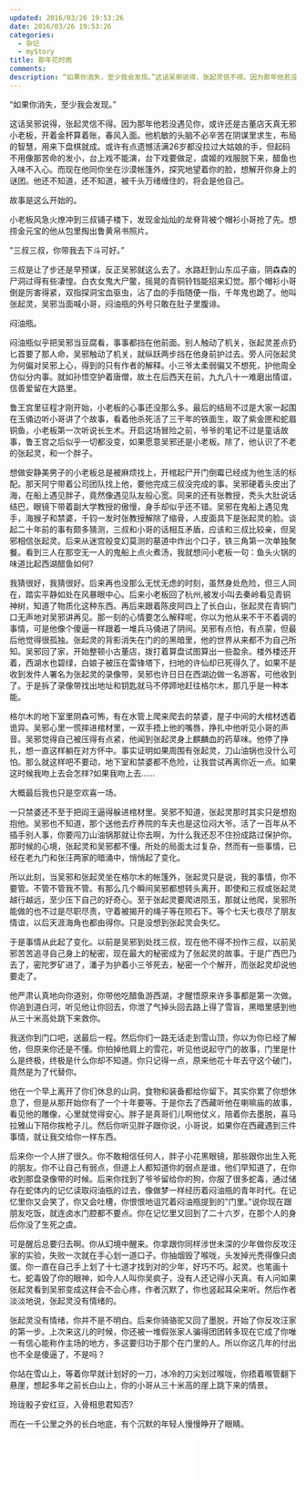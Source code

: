 ```yaml
---
updated: 2016/03/26 19:53:26
date: 2016/03/26 19:53:26
categories: 
  - 杂记
  - myStory
title: 那年花时雨
comments: 
description: “如果你消失，至少我会发现。”这话吴邪说得，张起灵信不得。因为那年他若没遇见你，或许还是古董店天真无邪小老板，开着金杯算着账，春风入面。他机敏的头脑不必辛苦在阴谋里求生，布局的智慧，用来下盘棋就成。或许有点遗憾活满26岁都没拉过大姑娘的手，但起码不用像那苦命的发小，台上戏不能演，台下戏要做足，虞姬的戏服脱下来，醋鱼也入味不入心。而现在他同你坐在沙漠帐篷外，探究地望着你的脸，想解开你身上的谜团。他还不知道，还不知道，被千头万绪缠住的，将会是他自己。
---
```

“如果你消失，至少我会发现。”

这话吴邪说得，张起灵信不得。因为那年他若没遇见你，或许还是古董店天真无邪小老板，开着金杯算着账，春风入面。他机敏的头脑不必辛苦在阴谋里求生，布局的智慧，用来下盘棋就成。或许有点遗憾活满26岁都没拉过大姑娘的手，但起码不用像那苦命的发小，台上戏不能演，台下戏要做足，虞姬的戏服脱下来，醋鱼也入味不入心。而现在他同你坐在沙漠帐篷外，探究地望着你的脸，想解开你身上的谜团。他还不知道，还不知道，被千头万绪缠住的，将会是他自己。

故事是这么开始的。

小老板风急火燎冲到三叔铺子楼下，发现金灿灿的龙脊背被个帽衫小哥抢了先。想捞金元宝的他从包里掏出鲁黄帛书照片。

"三叔三叔，你带我去下斗可好。”

三叔是让了步还是早预谋，反正吴邪就这么去了。水路赶到山东瓜子庙，阴森森的尸洞过得有些凄惶。白衣女鬼大尸鳖，摇晃的青铜铃铛能招来幻觉。那个帽衫小哥倒是厉害得紧，双指探洞宝血驱虫，沾了血的手指随便一指，千年鬼也跪了。他叫张起灵，吴邪当面喊小哥，闷油瓶的外号只敢在肚子里腹诽。

闷油瓶。

闷油瓶似乎把吴邪当豆腐看，事事都挡在他前面。别人触动了机关，张起灵差点扔匕首要了那人命，吴邪触动了机关，就纵跃两步挡在他身前护过去。旁人问张起灵为何偏对吴邪上心，得到的只有作者的解释。小三爷太柔弱偏又不想死，护他周全仿似分内事。就如孙悟空护着唐僧，故土在后西天在前，九九八十一难磨出情谊，信善爱留在大路里。

鲁王宫里征程才刚开始，小老板的心事还没那么多。最后的结局不过是大家一起围在玉俑边听小哥讲了个故事，看着他杀死活了三干年的铁面生，取了紫金匣和蛇眉铜鱼，小老板第一次听说长生术。开启这场冒险之前，爷爷的笔记不过是童话故事，鲁王宫之后似乎一切都没变，如果愿意吴邪还是小老板。除了，他认识了不老的张起灵，和一个胖子。

想做安静美男子的小老板总是被麻烦找上，开棺起尸开门倒霉已经成为他生活的标配。那天阿宁带着公司团队找上他，要他完成三叔没完成的事。吴邪硬着头皮出了海，在船上遇见胖子，竟然像遇见队友般心宽。同来的还有张教授，秃头大肚说话结巴，眼镜下带着副大学教授的傲慢，身手却似乎还不错。吴邪在鬼船上遇见鬼手，海猴子和禁婆，千钧一发时张教授解除了缩骨，人皮面具下是张起灵的脸。谈起二十年前的事有颇多猜测，三叔和小哥的话相互矛盾，应该和三叔比较亲，但吴邪相信张起灵。后来从迷宫般变幻莫测的墓道中炸出个口子，铁三角第一次单独聚餐。看到三人在那空无一人的鬼船上点火煮汤，我就想问小老板一句：鱼头火锅的味道比起西湖醋鱼如何?

我猜很好，我猜很好。后来再也没那么无忧无虑的时刻，虽然身处危险，但三人同在，踏实平静如处在风暴眼中心。后来小老板回了杭州,被发小叫去秦岭看见青铜神树，知道了物质化这种东西。再后来跟着陈皮阿四上了长白山，张起灵在青铜门口无声地对吴邪讲再见。那一刻的心情要怎么解释呢，你以为他从来不干不着调的事情，可是他像个傻逼一样跟着一堆兵马俑进了阴间。吴邪有点怕，有点蒙，但最后他觉得很孤独。张起灵的背影消失在门的的黑暗里，他的世界从来都不为自己所知。吴邪回了家，开始整顿小古董店，拨打着算盘试图算出一些盈余。楼外楼还开着，西湖水也碧绿，白娘子被压在雷锋塔下，扫地的许仙却已死得久了。如果不是收到发件人署名为张起灵的录像带，吴邪也许日日在西湖边做一名游客，可他收到了。于是拆了录像带找出地址和钥匙就马不停蹄地赶往格尔木，那几乎是一种本能。

格尔木的地下室里阴森可怖，有在水管上爬来爬去的禁婆，屋子中间的大棺材透着诡异。吴邪心里一慌摔进棺材里，一双手捂上他的嘴唇，挣扎中他听见小哥的声音。吴邪觉得自己被压得有点紧，他闻到张起灵身上麒麟血的药草味。他停了挣扎，想一直这样躺在对方怀中。事实证明如果周围有张起灵，刀山油锅也没什么可怕。那么就这样吧不要动，地下室和禁婆都不危险，让我尝试再离你近一点。如果这时候我吻上去会怎样?如果我吻上去......

大概最后我也只是空欢喜一场。

一只禁婆还不至于把阎王逼得躲进棺材里。吴邪不知道，张起灵那时其实只是想抱抱他。吴邪也不知道，那个送他去疗养院的车夫也是这位闷大爷。活了一百年从不插手别人事，你要闯刀山油锅那就让你去啊，为什么我还忍不住扮成路过保护你。那时候的心境，张起灵和吴邪都不懂。所处的局面太过复杂，然而有一些事情，已经在老九门和张汪两家的暗涌中，悄悄起了变化。

所以此刻，当吴邪和张起灵坐在格尔木的帐篷外，张起灵只是说，我的事情，你不要管。不管不管我不管。有那么几个瞬间吴邪都想转头离开，即使和三叔或张起灵越行越远，至少压下自己的好奇心。至于张起灵要爬进陨玉，那就让他爬，吴邪所能做的也不过是尽职尽责，守着被揭开的绳子等在陨石下。等个七天七夜尽了朋友情谊，以后天涯海角也都由得你。只是没想到张起灵会失忆。

于是事情从此起了变化。以前是吴邪到处找三叔，现在他不得不扮作三叔，以前吴邪苦苦追寻自己身上的秘密，现在最大的秘密成为了张起灵的故事。于是广西巴乃去了，密陀罗矿进了，潘子为护着小三爷死去，秘密一个个解开，而张起灵却说他要走了。

他严肃认真地向你道别，你带他吃醋鱼游西湖，才醒悟原来许多事都是第一次做。你追到道白河，听见他让你回去，你泄了气掉头回去路上得了雪盲，黑暗里感到他从三十米高处跳下来救你。

我送你到门口吧，送最后一程。然后你们一路无话走到雪山顶，你以为你已经了解他，但原来你还是不懂。你拍掉他肩上的雪花，听见他说起守门的故事，门里是什么是终极，终极是什么你却不知道。你只记得一点，原来他花十年去守这个破门，竟然是为了代替你。

他在一个早上离开了你们休息的山洞，食物和装备都给你留下。其实你累了你想休息了，但是从那开始你有了一个十年要等。于是你去了西藏听他在喇嘛庙的故事，看见他的雕像，心里就觉得安心。胖子是真哥们儿啊他仗义，陪着你去墨脱，喜马拉雅山下陪你挨枪子儿。然后你听见胖子跟你说，小哥说，如果你在西藏遇到三件事情，就让我交给你一样东西。

后来你一个人拼了很久。你不敢相信任何人，胖子小花黑眼镜，那些跟你出生入死的朋友。你不让自己有弱点，但道上人都知道你的弱点是谁，他们早知道了，在你收到那盘录像带的时候。后来你找到了爷爷留给你的狗，你服了很多蛇毒，通过储存在蛇体内的记忆读取闷油瓶的过去，像做梦一样经历着闷油瓶的青年时代。在记忆里你又会笑了，你又会吐槽，你恨恨地诅咒着闷油瓶提到的"门里。”说你现在跟朋友吃饭，就连卤水门腔都不要点。你在记忆里又回到了二十六岁，在那个人的身后你没了生死之虞。

可是醒后总要归去啊。你从幻境中醒来。你拿跟你同样涉世未深的少年做你反攻汪家的实验，失败一次就在手心划一道口子。你抽烟毁了喉咙，头发掉光秃得像只卤蛋。你一直在自己手上划了十七道才找到对的少年，好巧不巧。起灵。也笔画十七。蛇毒毁了你的眼神，如今人人叫你吴疯子，没有人还记得小天真。有人问如果张起灵看到吴邪变成这样会不会心疼，作者沉默了，你也竖起耳朵来听。然后作者淡淡地说，张起灵没有情绪的。

张起灵没有情绪，你并不是不明白。后来你骑骆驼又回了墨脱，开始了你反攻汪家的第一步。上次来这儿的时候，你还被一堆假张家人骗得团团转多现在它成了你唯一有信心能称作主场的地方，多这要归功于那个在门里的人。所以你这几年的付出也不全是傻逼了，不是吗？

你站在雪山上，等着你早就计划好的一刀，冰冷的刀尖划过喉咙，你捂着喉管翻下悬崖，想起多年之前长白山上，你的小哥从三十米高的崖上跳下来的情景。

玲珑骰子安红豆，入骨相思君知否?

而在一千公里之外的长白地底，有个沉默的年轻人慢慢睁开了眼睛。









<iframe src="//music.163.com/outchain/player?type=2&amp;id=28798748&amp;auto=1&amp;height=66" width="330" height="86" frameborder="no" marginwidth="0" marginheight="0"></iframe>

